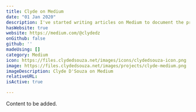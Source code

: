 ```yaml
---
title: Clyde on Medium
date: "01 Jan 2020"
description: I've started writing articles on Medium to document the problems I solve, or just the fun things I learn along the way. Please follow me on Medium to stay up-to-date. 
hasWebsite: true
website: https://medium.com/@clydedz
onGithub: false
github: ''
madeUsing: []
category: Medium
icon: https://files.clydedsouza.net/images/icons/clydedsouza-icon.png
image: https://files.clydedsouza.net/images/projects/clyde-medium.png
imageDescription: Clyde D'Souza on Medium
relativeURL: 
isActive: true

---
```


Content to be added. 
